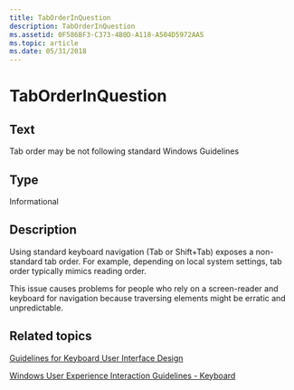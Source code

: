 ```yaml
---
title: TabOrderInQuestion
description: TabOrderInQuestion
ms.assetid: 0F586BF3-C373-4B0D-A118-A504D5972AA5
ms.topic: article
ms.date: 05/31/2018
---
```


# TabOrderInQuestion

## Text

Tab order may be not following standard Windows Guidelines

## Type

Informational

## Description

Using standard keyboard navigation (Tab or Shift+Tab) exposes a non-standard tab order. For example, depending on local system settings, tab order typically mimics reading order.

This issue causes problems for people who rely on a screen-reader and keyboard for navigation because traversing elements might be erratic and unpredictable.

## Related topics

<dl> <dt>

[Guidelines for Keyboard User Interface Design](https://msdn.microsoft.com/library/ms971323(v=MSDN.10).aspx)
</dt> <dt>

[Windows User Experience Interaction Guidelines - Keyboard](https://msdn.microsoft.com/library/bb545460.aspx#guidelines)
</dt> </dl>

 

 





